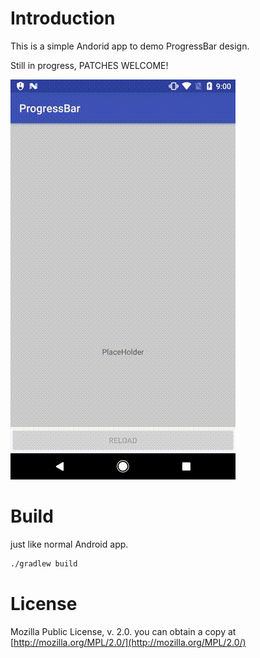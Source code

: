 # Introduction

This is a simple Andorid app to demo ProgressBar design.

Still in progress, PATCHES WELCOME!

![screenshot1](./misc/imgs/screenshot.gif)

# Build

just like normal Android app.

```bash
./gradlew build
```

# License

Mozilla Public License, v. 2.0. you can obtain a copy at [http://mozilla.org/MPL/2.0/](http://mozilla.org/MPL/2.0/)

